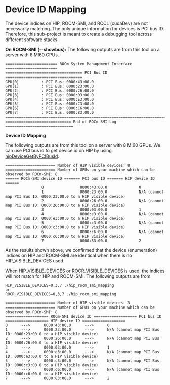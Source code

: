 # Device ID Mapping

The device indices on HIP, ROCM-SMI, and RCCL (cudaDev) are not necessarily matching. The only unique information for devices is PCI bus ID. Therefore, this sub-project is meant to create a debugging tool across different software stacks. 



**On ROCM-SMI (--showbus):**
The following outputs are from this tool on a server with 8 MI60 GPUs.
```
======================= ROCm System Management Interface =======================
================================== PCI Bus ID ==================================
GPU[0]          : PCI Bus: 0000:43:00.0
GPU[1]          : PCI Bus: 0000:23:00.0
GPU[2]          : PCI Bus: 0000:26:00.0
GPU[3]          : PCI Bus: 0000:03:00.0
GPU[4]          : PCI Bus: 0000:E3:00.0
GPU[5]          : PCI Bus: 0000:C3:00.0
GPU[6]          : PCI Bus: 0000:C6:00.0
GPU[7]          : PCI Bus: 0000:83:00.0
================================================================================
============================= End of ROCm SMI Log ==============================
```


**Device ID Mapping**

The following outputs are from this tool on a server with 8 MI60 GPUs. We can use PCI bus id to get device id on HIP by using [hipDeviceGetByPCIBusId](https://rocmdocs.amd.com/en/latest/ROCm_API_References/HIP_API/Initialization-and-Version.html?highlight=hipDeviceGetByPCIBusId#hipdevicegetbypcibusid).

```
====================== Number of HIP visible devices: 8
====================== Number of GPUs on your machine which can be observed by ROCm-SMI: 8
====== ROCm-SMI device ID ======= PCI bus ID ======= HIP device ID ======
                0                0000:43:00.0              0
                1                0000:23:00.0              N/A (cannot map PCI Bus ID: 0000:23:00.0 to a HIP visible device)
                2                0000:26:00.0              N/A (cannot map PCI Bus ID: 0000:26:00.0 to a HIP visible device)
                3                0000:03:00.0              1
                4                0000:e3:00.0              N/A (cannot map PCI Bus ID: 0000:e3:00.0 to a HIP visible device)
                5                0000:c3:00.0              N/A (cannot map PCI Bus ID: 0000:c3:00.0 to a HIP visible device)
                6                0000:c6:00.0              N/A (cannot map PCI Bus ID: 0000:c6:00.0 to a HIP visible device)
                7                0000:83:00.0              2

```

As the results shown above, we confirmed that the device (enumeration) indices on HIP and ROCM-SMI are identical when there is no HIP_VISIBLE_DEVICES used.


When [HIP_VISIBLE_DEVICES](https://rocmdocs.amd.com/en/latest/Other_Solutions/Other-Solutions.html?highlight=HIP_VISIBLE_DEVICES#hip-environment-variables) or [ROCR_VISIBLE_DEVICES](https://rocmdocs.amd.com/en/latest/ROCm_System_Managment/ROCm-System-Managment.html?highlight=ROCR_VISIBLE_DEVICES#rocr-visible-devices) is used, the indices will not match for HIP and ROCM-SMI. The following outputs are from
```
HIP_VISIBLE_DEVICES=0,3,7 ./hip_rocm_smi_mapping
or
ROCR_VISIBLE_DEVICES=0,3,7 ./hip_rocm_smi_mapping
```
```
====================== Number of HIP visible devices: 3
====================== Number of GPUs on your machine which can be observed by ROCm-SMI: 8
=================== ROCm-SMI device ID =================== PCI bus ID =================== HIP device ID ===================
0      --->      0000:43:00.0      --->      0
1      --->      0000:23:00.0      --->      N/A (cannot map PCI Bus ID: 0000:23:00.0 to a HIP visible device)
2      --->      0000:26:00.0      --->      N/A (cannot map PCI Bus ID: 0000:26:00.0 to a HIP visible device)
3      --->      0000:03:00.0      --->      1
4      --->      0000:e3:00.0      --->      N/A (cannot map PCI Bus ID: 0000:e3:00.0 to a HIP visible device)
5      --->      0000:c3:00.0      --->      N/A (cannot map PCI Bus ID: 0000:c3:00.0 to a HIP visible device)
6      --->      0000:c6:00.0      --->      N/A (cannot map PCI Bus ID: 0000:c6:00.0 to a HIP visible device)
7      --->      0000:83:00.0      --->      2

```